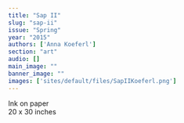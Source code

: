 ```yaml
---
title: "Sap II"
slug: "sap-ii"
issue: "Spring"
year: "2015"
authors: ['Anna Koeferl']
section: "art"
audio: []
main_image: ""
banner_image: ""
images: ['sites/default/files/SapIIKoeferl.png']
---
```

  
Ink on paper  
20 x 30 inches  
  


